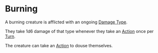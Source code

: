 # Burning

A burning creature is afflicted with an ongoing [Damage Type](../Combat/Damage%20Types/{Damage%20Types}.md).

They take 1d6 damage of that type whenever they take an [Action](../Core%20Procedures/Action.md) once per [Turn](../Core%20Procedures/Turn.md).

The creature can take an [Action](../Core%20Procedures/Action.md) to douse themselves.
